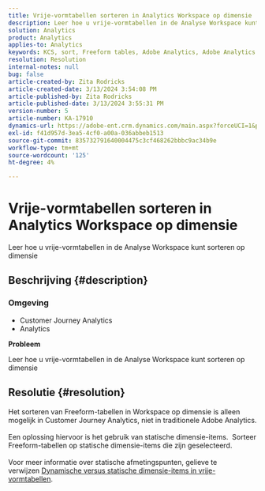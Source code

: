 ```yaml
---
title: Vrije-vormtabellen sorteren in Analytics Workspace op dimensie
description: Leer hoe u vrije-vormtabellen in de Analyse Workspace kunt sorteren op dimensie
solution: Analytics
product: Analytics
applies-to: Analytics
keywords: KCS, sort, Freeform tables, Adobe Analytics, Adobe Analytics Workspace, dimensie, How to
resolution: Resolution
internal-notes: null
bug: false
article-created-by: Zita Rodricks
article-created-date: 3/13/2024 3:54:08 PM
article-published-by: Zita Rodricks
article-published-date: 3/13/2024 3:55:31 PM
version-number: 5
article-number: KA-17910
dynamics-url: https://adobe-ent.crm.dynamics.com/main.aspx?forceUCI=1&pagetype=entityrecord&etn=knowledgearticle&id=3bd143e9-51e1-ee11-904d-6045bd0065b6
exl-id: f41d957d-3ea5-4cf0-a00a-036abbeb1513
source-git-commit: 835732791640004475c3cf468262bbbc9ac34b9e
workflow-type: tm+mt
source-wordcount: '125'
ht-degree: 4%

---
```


# Vrije-vormtabellen sorteren in Analytics Workspace op dimensie


Leer hoe u vrije-vormtabellen in de Analyse Workspace kunt sorteren op dimensie

## Beschrijving {#description}


### <b>Omgeving</b>

- Customer Journey Analytics
- Analytics




<b>Probleem</b>

Leer hoe u vrije-vormtabellen in de Analyse Workspace kunt sorteren op dimensie


## Resolutie {#resolution}

Het sorteren van Freeform-tabellen in Workspace op dimensie is alleen mogelijk in Customer Journey Analytics, niet in traditionele Adobe Analytics.<br> <br>Een oplossing hiervoor is het gebruik van statische dimensie-items.  Sorteer Freeform-tabellen op statische dimensie-items die zijn geselecteerd.<br> <br>Voor meer informatie over statische afmetingspunten, gelieve te verwijzen [Dynamische versus statische dimensie-items in vrije-vormtabellen](https://experienceleague.adobe.com/docs/analytics/analyze/analysis-workspace/visualizations/freeform-table/column-row-settings/manual-vs-dynamic-rows.html?lang=en).
